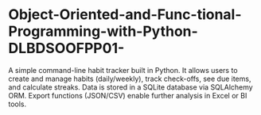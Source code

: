 # Object-Oriented-and-Func-tional-Programming-with-Python-DLBDSOOFPP01-
A simple command-line habit tracker built in Python. It allows users to create and manage habits (daily/weekly), track check-offs, see due items, and calculate streaks. Data is stored in a SQLite database via SQLAlchemy ORM. Export functions (JSON/CSV) enable further analysis in Excel or BI tools.
